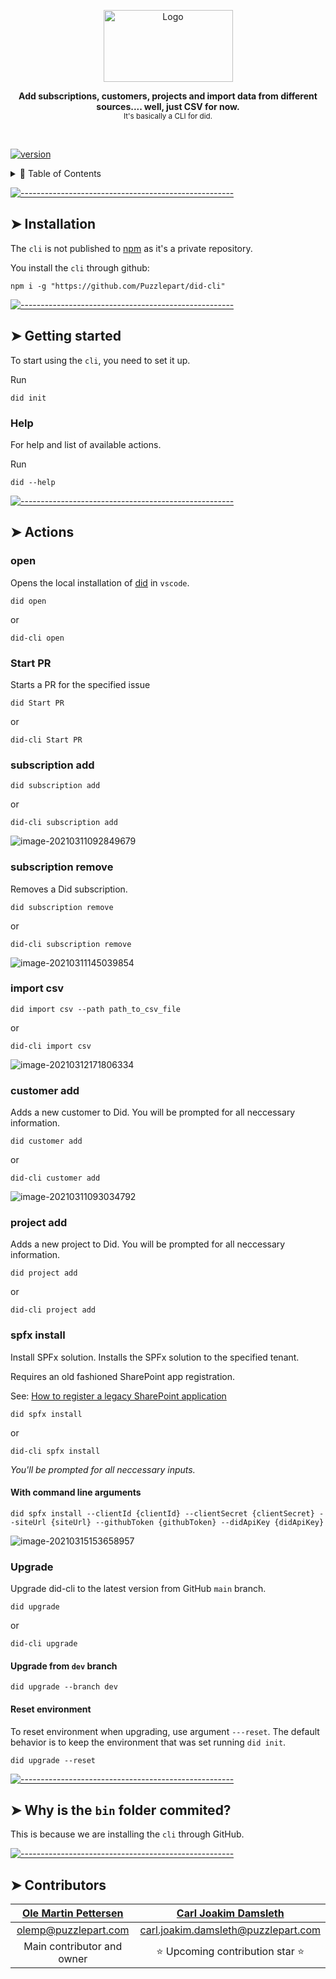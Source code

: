 <!-- ⚠️ This README has been generated from the file(s) "readme.blueprint.md" ⚠️--><p align="center">
  <img src="assets/logo.png" alt="Logo" width="207" height="115" />
</p> <p align="center">
  <b>Add subscriptions, customers, projects and import data from different sources.... well, just CSV for now.</b></br>
  <sub>It's basically a CLI for did.<sub>
</p>

<br />


[![version](https://img.shields.io/badge/version-0.1.0-green.svg)](https://semver.org)

<details>
<summary>📖 Table of Contents</summary>
<br />

[![-----------------------------------------------------](https://raw.githubusercontent.com/andreasbm/readme/master/assets/lines/rainbow.png)](#table-of-contents)

## ➤ Table of Contents

* [➤ Installation](#-installation)
* [➤ Getting started](#-getting-started)
	* [Help](#help)
* [➤ Actions](#-actions)
	* [open](#open)
	* [Start PR](#start-pr)
	* [subscription add](#subscription-add)
	* [subscription remove](#subscription-remove)
	* [import csv](#import-csv)
	* [customer add](#customer-add)
	* [project add](#project-add)
	* [spfx install](#spfx-install)
		* [With command line arguments](#with-command-line-arguments)
	* [Upgrade](#upgrade)
		* [Upgrade from `dev` branch](#upgrade-from-dev-branch)
		* [Reset environment](#reset-environment)
* [➤ Why is the `bin` folder commited?](#-why-is-the-bin-folder-commited)
* [➤ Contributors](#-contributors)
</details>


[![-----------------------------------------------------](https://raw.githubusercontent.com/andreasbm/readme/master/assets/lines/rainbow.png)](#installation)

## ➤ Installation
The `cli` is not published to [npm](https://www.npmjs.com/) as it's a private repository.

You install the `cli` through github:

```shell
npm i -g "https://github.com/Puzzlepart/did-cli"
```


[![-----------------------------------------------------](https://raw.githubusercontent.com/andreasbm/readme/master/assets/lines/rainbow.png)](#getting-started)

## ➤ Getting started
To start using the `cli`, you need to set it up.

Run

```shell
did init
```

### Help
For help and list of available actions.

Run

```shell
did --help
```



[![-----------------------------------------------------](https://raw.githubusercontent.com/andreasbm/readme/master/assets/lines/rainbow.png)](#actions)

## ➤ Actions

### open

Opens the local installation of [did]() in `vscode`.

```shell
did open
```

or

```shell
did-cli open
```


### Start PR

Starts a PR for the specified issue

```shell
did Start PR
```

or

```shell
did-cli Start PR
```


### subscription add

```shell
did subscription add
```

or

```shell
did-cli subscription add
```

![image-20210311092849679](assets/image-20210311092849679.png)


### subscription remove

Removes a Did subscription.

```shell
did subscription remove
```

or

```shell
did-cli subscription remove
```

![image-20210311145039854](assets/image-20210311145039854.png)


### import csv

```shell
did import csv --path path_to_csv_file
```

or

```shell
did-cli import csv
```

![image-20210312171806334](assets/image-20210312171806334.png)



### customer add

Adds a new customer to Did. You will be prompted for all neccessary information.

```shell
did customer add
```

or

```shell
did-cli customer add
```

![image-20210311093034792](assets/image-20210311093034792.png)


### project add

Adds a new project to Did. You will be prompted for all neccessary information.

```shell
did project add
```

or

```shell
did-cli project add
```


### spfx install

Install SPFx solution. Installs the SPFx solution to the specified tenant.

Requires an old fashioned SharePoint app registration.

See: [How to register a legacy SharePoint application](./sp-app-registration.md)

```shell
did spfx install
```

or

```shell
did-cli spfx install
```

_You'll be prompted for all neccessary inputs._

#### With command line arguments

```shell
did spfx install --clientId {clientId} --clientSecret {clientSecret} --siteUrl {siteUrl} --githubToken {githubToken} --didApiKey {didApiKey}
```

![image-20210315153658957](assets/image-20210315153658957.png "Image can not be viewed from here.")



### Upgrade

Upgrade did-cli to the latest version from GitHub `main` branch.

```shell
did upgrade
```

or

```shell
did-cli upgrade
```

#### Upgrade from `dev` branch

```shell
did upgrade --branch dev
```

#### Reset environment
To reset environment when upgrading, use argument `---reset`. The default behavior is to keep the environment that was set running `did init`.

```shell
did upgrade --reset
```



[![-----------------------------------------------------](https://raw.githubusercontent.com/andreasbm/readme/master/assets/lines/rainbow.png)](#why-is-the-bin-folder-commited)

## ➤ Why is the `bin` folder commited?
This is because we are installing the `cli` through GitHub.


[![-----------------------------------------------------](https://raw.githubusercontent.com/andreasbm/readme/master/assets/lines/rainbow.png)](#contributors)

## ➤ Contributors
	

| [Ole Martin Pettersen](undefined)                | [Carl Joakim Damsleth](undefined)                |
|:--------------------------------------------------:|:--------------------------------------------------:|
| [olemp@puzzlepart.com](mailto:olemp@puzzlepart.com) | [carl.joakim.damsleth@puzzlepart.com](mailto:carl.joakim.damsleth@puzzlepart.com) |
| Main contributor and owner                       | ⭐ Upcoming contribution star ⭐                   |
